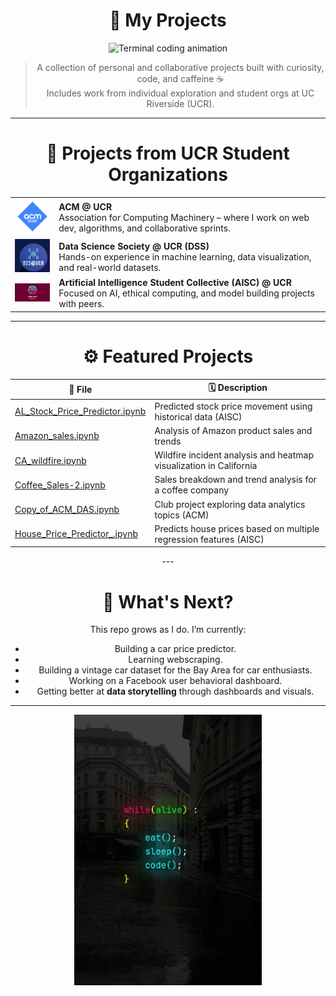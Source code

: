 <div align="center">

<h1>📼 My Projects</h1>

<div align="center">
  <img src="https://media4.giphy.com/media/v1.Y2lkPTc5MGI3NjExd3pnM3Q2dzdwbGFmbHAzaDdzdzE4MXZpZHluenV4czQ0czk1enRhNiZlcD12MV9pbnRlcm5hbF9naWZfYnlfaWQmY3Q9Zw/ENY5vJgJPEfG3Ym14H/giphy.gif" width="400" alt="Terminal coding animation"/>
</div>

> A collection of personal and collaborative projects built with curiosity, code, and caffeine ☕  
> Includes work from individual exploration and student orgs at UC Riverside (UCR).

---
<div align="center">

<h1>🏫 Projects from UCR Student Organizations</h1>

</div>


<table>
  <tr>
    <td><img src="./acm-ucr-logo.webp" width="100"/></td>
    <td><strong>ACM @ UCR</strong><br/>Association for Computing Machinery – where I work on web dev, algorithms, and collaborative sprints.</td>
  </tr>
  <tr>
    <td><img src="./dss.png" width="100"/></td>
    <td><strong>Data Science Society @ UCR (DSS)</strong><br/>Hands-on experience in machine learning, data visualization, and real-world datasets.</td>
  </tr>
  <tr>
    <td><img src="./aiscucr.jpg" width="100"/></td>
    <td><strong>Artificial Intelligence Student Collective (AISC) @ UCR</strong><br/>Focused on AI, ethical computing, and model building projects with peers.</td>
  </tr>
</table>

---
<div align="center">

<h1>⚙️ Featured Projects</h1>

<div align="center">

| 📁 File | 🗓️ Description |
|--------|----------------|
| [AL_Stock_Price_Predictor.ipynb](https://github.com/Allanx495/Projects/blob/main/AL_Stock_Price_Predictor.ipynb) | Predicted stock price movement using historical data (AISC) |
| [Amazon_sales.ipynb](https://github.com/Allanx495/Projects/blob/main/Amazon_sales.ipynb) | Analysis of Amazon product sales and trends |
| [CA_wildfire.ipynb](https://github.com/Allanx495/Projects/blob/main/CA_wildfire.ipynb) | Wildfire incident analysis and heatmap visualization in California |
| [Coffee_Sales-2.ipynb](https://github.com/Allanx495/Projects/blob/main/Coffee_Sales-2.ipynb) | Sales breakdown and trend analysis for a coffee company |
| [Copy_of_ACM_DAS.ipynb](https://github.com/Allanx495/Projects/blob/main/Copy_of_ACM_DAS.ipynb) | Club project exploring data analytics topics (ACM) |
| [House_Price_Predictor_.ipynb](https://github.com/Allanx495/Projects/blob/main/House_Price_Predictor_.ipynb) | Predicts house prices based on multiple regression features (AISC) |

</div>
---
<div align="center">

<h1>🌱 What's Next?</h1>

</div>

This repo grows as I do. I’m currently:
- Building a car price predictor.
- Learning webscraping.
- Building a vintage car dataset for the Bay Area for car enthusiasts.
- Working on a Facebook user behavioral dashboard. 
- Getting better at **data storytelling** through dashboards and visuals.

---

</div>

<p align="center">
  <img src="https://github.com/Allanx495/Projects/blob/main/While_Alive.jpg?raw=true" alt="While alive code loop" width="300"/>
</p>

